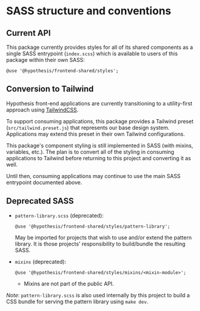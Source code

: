 # SASS structure and conventions

## Current API

This package currently provides styles for all of its shared components as a single SASS entrypoint (`index.scss`) which is available to users of this package within their own SASS:

`@use '@hypothesis/frontend-shared/styles';`

## Conversion to Tailwind

Hypothesis front-end applications are currently transitioning to a utility-first approach using [TailwindCSS](https://tailwindcss.com/docs/installation).

To support consuming applications, this package provides a Tailwind preset (`src/tailwind.preset.js`) that represents our base design system. Applications may extend this preset in their own Tailwind configurations.

This package's component styling is still implemented in SASS (with mixins, variables, etc.). The plan is to convert all of the styling in consuming applications to Tailwind before returning to this project and converting it as well.

Until then, consuming applications may continue to use the main SASS entrypoint documented above.

## Deprecated SASS

- `pattern-library.scss` (deprecated):

  `@use '@hypothesis/frontend-shared/styles/pattern-library';`

  May be imported for projects that wish to use and/or extend the pattern library. It is those projects' responsibility to build/bundle the resulting SASS.

- `mixins` (deprecated):

  `@use '@hypothesis/frontend-shared/styles/mixins/<mixin-module>';`

  - Mixins are not part of the public API.

_Note_: `pattern-library.scss` is also used internally by this project to build a CSS bundle for serving the pattern library using `make dev`.
